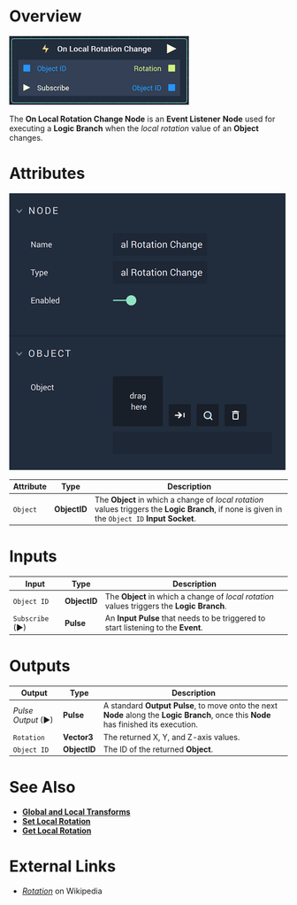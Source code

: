 # Overview

![The On Local Rotation Change Node.](../../../.gitbook/assets/onlocalrotationchangenode.png)

The **On Local Rotation Change Node** is an **Event Listener** **Node** used for executing a **Logic Branch** when the 
*local rotation* value of an **Object** changes. 

# Attributes

![The On Local Rotation Change Node Attributes.](../../../.gitbook/assets/onlocalrotationchangeattributes.png)

|Attribute|Type|Description|
|---|---|---|
|`Object`|**ObjectID**|The **Object** in which a change of *local rotation* values triggers the **Logic Branch**, if none is given in the `Object ID` **Input Socket**.|

# Inputs

|Input|Type|Description|
|---|---|---|
|`Object ID`|**ObjectID**|The **Object** in which a change of *local rotation* values triggers the **Logic Branch**.|
|`Subscribe` (►)|**Pulse**|An **Input Pulse** that needs to be triggered to start listening to the **Event**.|

# Outputs

|Output|Type|Description|
|---|---|---|
|*Pulse Output* (►)|**Pulse**|A standard **Output Pulse**, to move onto the next **Node** along the **Logic Branch**, once this **Node** has finished its execution.|
|`Rotation`|**Vector3**|The returned X, Y, and Z-axis values.|
|`Object ID`|**ObjectID**|The ID of the returned **Object**.|

# See Also

* [**Global and Local Transforms**](../../../getting-started/whats-new-20221.md#global-and-local-transforms)
* [**Set Local Rotation**](../../incari/object/set-local-rotation.md)
* [**Get Local Rotation**](../../incari/object/get-local-rotation.md)

# External Links

* [_Rotation_](https://en.wikipedia.org/wiki/Euler_angles) on Wikipedia